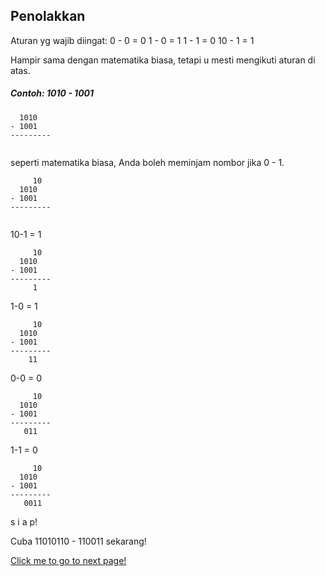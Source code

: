 ## Penolakkan

Aturan yg wajib diingat:
0 - 0 = 0
1 - 0 = 1
1 - 1 = 0
10 - 1 = 1

Hampir sama dengan matematika biasa, tetapi u mesti mengikuti aturan di atas.

##### Contoh: 1010 - 1001

```
  1010
- 1001
---------
 
```

seperti matematika biasa, Anda boleh meminjam nombor jika  0 - 1.

```
     10
  1010
- 1001
---------
 

```

10-1 = 1
```
     10
  1010
- 1001
---------
     1

```

1-0 = 1
```
     10
  1010
- 1001
---------
    11

```

0-0 = 0
```
     10
  1010
- 1001
---------
   011

```

1-1 = 0
```
     10
  1010
- 1001
---------
   0011

```

s i a p!


Cuba 11010110 - 110011 sekarang!

[Click me to go to next page!](/Malay/2.4.md "target=_self")